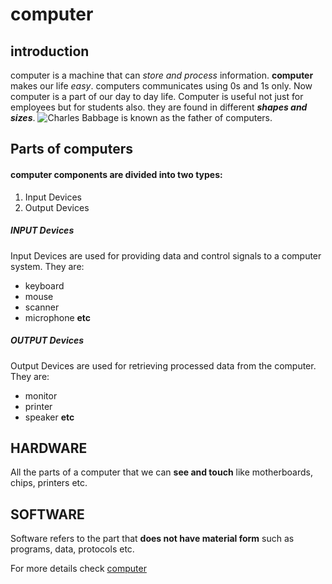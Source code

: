 # computer
## introduction
computer is a machine that can *store and process* information.
**computer** makes our life *easy*.
computers communicates using 0s and 1s only.  Now computer is a part of our day to day life.
Computer is useful not just for employees but for students also.  they are found in different ***shapes and sizes***.
![Charles Babbage](https://upload.wikimedia.org/wikipedia/commons/6/6b/Charles_Babbage_-_1860.jpg) is known as the father of computers.
## Parts of computers
#### computer components are divided into two types:
1. Input Devices
2. Output Devices

##### INPUT Devices
Input Devices are used for providing data and control signals to a computer system. They are:
- keyboard
- mouse
- scanner
- microphone **etc**
##### OUTPUT Devices
Output Devices are used for retrieving processed data from the computer. They are:
- monitor
- printer
- speaker **etc**

## HARDWARE
All the parts of a computer that we can **see and touch** like motherboards, chips, printers etc.
## SOFTWARE
Software refers to the part that **does not have material form** such as programs, data, protocols etc.

For more details check [computer](https://en.wikipedia.org/wiki/Computer)
